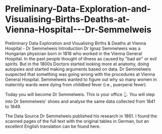 # Preliminary-Data-Exploration-and-Visualising-Births-Deaths-at-Vienna-Hospital---Dr-Semmelweis
Preliminary Data Exploration and Visualising Births &amp; Deaths at Vienna Hospital - Dr Semmelweis
Introduction
Dr Ignaz Semmelweis was a Hungarian physician born in 1818 who worked in the Vienna General Hospital. In the past people thought of illness as caused by "bad air" or evil spirits. But in the 1800s Doctors started looking more at anatomy, doing autopsies and started making arguments based on data. Dr Semmelweis suspected that something was going wrong with the procedures at Vienna General Hospital. Semmelweis wanted to figure out why so many women in maternity wards were dying from childbed fever (i.e., puerperal fever).


Today you will become Dr Semmelweis. This is your office 👆. You will step into Dr Semmelweis' shoes and analyse the same data collected from 1841 to 1849.

The Data Source
Dr Semmelweis published his research in 1861. I found the scanned pages of the full text with the original tables in German, but an excellent English translation can be found here.

